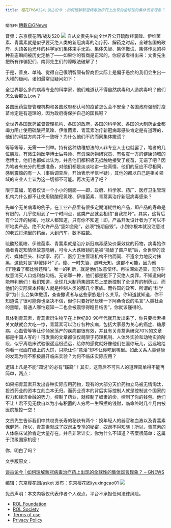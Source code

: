 ```yaml
---
title: 樱花FM&#124;谈古论今 :如何理解新冠病毒治疗药上出现的全球性的集体谎言现象？
---
```

`樱花FM` [轉載自GNews](https://gnews.org/zh-hans/2069965/)

音频：东京樱花团/战友520
![](https://assets.gnews.org/wp-content/uploads/2022/02/unnamed-4-6.png)
自从文贵先生向全世界公开硫酸羟氯喹、伊维菌素、青蒿素就是似乎要灭绝人类的新冠病毒的治疗药、解药之时起，全球各国的政府、头顶各色光环的科学家们集体束手无策、集体失智、集体撒谎、集体作恶的种种丑态瞬间被历史定格了——如果你的智商是正常的，你应该看得出来：文贵先生把所有诈骗犯们、南郭先生们的障眼法破解了！

于是，善良、单纯、觉得自己很明智颇有智商但实际上是偏于愚痴的我们会生出一大堆的疑问，诸如最常见疑问如下：

全世界那么多的病毒专业的科学家，他们难道认不得自然病毒和人造病毒吗？他们怎么会那么Low？

各国医药监督管理机构和各国政府都认可的疫苗怎么会不安全？各国政府强制打疫苗肯定是有道理的，因为政府得保护自己的国民呀？

全世界各国医药监督管理机构、各国的政府，各国的科学家、各国的大制药企业都竭力阻止使用硫酸羟氯喹、伊维菌素、青蒿素治疗新冠病毒感染肯定是有道理的，他们的利益方向并不一致呀？为什么他们不约而同集体撒谎？

等等等等，无需一一列举。持有这种幼稚想法的人非专业人士也就罢了，笔者的几位朋友，有微生物医学博士后导师、有资深药物研究员、有名震一方的健康领域的老博士，他们也都如此认为，并且他们都积极无抵触地接受了疫苗，无语了吧？因为笔者有充分的思想准备，对他们都是淡淡地讲一些真情，他们的反应不尽相同，感到震惊的有一人（事后调查后，开始表示半信半疑），其他的都以自己是相关领域的专业人士认为这一切都不可能。再次无语了吧？

限于篇幅，笔者仅谈一个小小的侧面——即，政府、科学家、药厂、医疗卫生管理机构为什么都不让使用硫酸羟氯喹、伊维菌素、青蒿素治疗新冠病毒感染？

先举个无关病毒的例子。在工业产品里有很多定期消耗性的产品，即产品的寿命是有限的，几乎使用到了一个时间点，这类产品就会相约“自我损坏”。其实，这背后有个公开的秘密，地球人都知道，只有你不知道！即，产品开发设计者为了可以不断地卖产品，绝不允许产品“坚如金刚”，必须“按期自毁”。小到你根本就没注意过的老式灯泡里的钨丝，大到汽车，数不胜数。

硫酸羟氯喹、伊维菌素、青蒿素就是治疗新冠病毒感染价廉效优的药物，病毒始作俑者肯定知情但故意隐瞒，可令人大跌眼镜的是被“捅破了窗户纸”后，全世界的政府、媒体巨头、科学家、药厂、医疗卫生管理机构不约而同、不遗余力地反对抹黑，这绝对是“非傻即坏”了。傻、一时失智、愚昧无知，这都不可能，因为他们“睡着了都比猴还精”。唯一的判断，就是他们故意使坏。再往深处追查，无外乎故意消灭人口或利益勾结。无论哪一种，他们都是犯下了灭绝人类罪，不知道何时能审判他们！我们知道，全球几大制药集团实质上垄断控制了全世界的制药业，而他们的实际资本控制人就是控制人类的那几个家族。而各国的政客、所谓的“科学家”为什么会集体撒谎，查查撒谎者与这些家族是什么关系，你知道就知道，你不知道说了很可能你也坚决不信，但你只要好好玩味一下阿桑奇说的名言“人类社会的黑暗，普通人哪怕窥知一二也会被震惊得瞠目结舌”，你就该懂得的。

具体到青蒿素，青蒿素衍生物早在上世纪80-90年代就开发出来了，你只要检索相关文献就会大吃一惊，青蒿素可以治疗各种疾病，包括大家最为关心的癌症、糖尿病、心血管等等让你倾家荡产的疾病都很有效，并且有关青蒿素研究70%的文章都是中国人写的！可发表的文章都仅仅局限于药理机制、人体外实验和动物实验阶段，似乎离临床试验很遥远很遥远，给你的感觉就好像他们在逗你玩儿，远远地给你看一张画在纸上的大饼，只能让你“意淫”却不让你吃到嘴里。如此关系人类健康的发现为何不积极展开临床实验？为何不临床实际应用？

逻辑上凡是不能“圆说”的必有“蹊跷”！其实，这背后不可告人的道理简单得不能再简单，两点：

如果把青蒿素开发出各种实际应用药物，现有的大部分天价药物立马被无情淘汰，投资药业的资本立刻血本无归。而药业资本的背后实际控制人就是控制这个国家的权力和经济金融的势力，控制了药业，就控制了奴隶的命，控制了你的钱包。他们不让！君不见无数自以为小有积蓄的人穷尽一生积攒的钱财，临命终时几个月内被医院抢掠一空！

文贵先生告诉我们中共权贵长寿的秘诀有两个：换年轻人的器官和血液以及青蒿素保健药。所以，青蒿素就成了奴隶主专享的秘密，奴隶不得知晓！所以，青蒿素的人体临床试验肯定大量存在，并且非常详实，你为什么不知道？答案很简单：这属于顶级国家机密！

你，明白了吗？

文字版原文：

[谈古论今 | 如何理解新冠病毒治疗药上出现的全球性的集体谎言现象？ – GNEWS](https://gnews.org/zh-hans/1935834/)

编辑：东京樱花团/asket
发布：东京樱花团/yuxingcao01
![](https://assets.gnews.org/wp-content/uploads/2022/02/屏幕截图-2022-02-24-151921-2.png)


 

免责声明：本文内容仅代表作者个人观点，平台不承担任何法律风险。

- [ROL Foundation](https://rolfoundation.org/)
- [ROL Society](https://rolsociety.org/)
- [Terms of use](https://gnews.org/terms-of-use-3/)
- [Privacy Policy](https://gnews.org/privacy-policy/)
